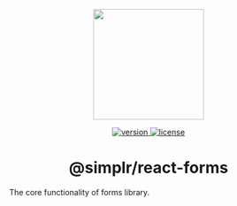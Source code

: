 <div align="center">
  <a href="https://github.com/SimplrJS">
    <img width="200" src="https://user-images.githubusercontent.com/7989797/27303346-34a5d6fa-5543-11e7-91e8-5b34287d0bc8.png" />
  </a>
</div>
<p align="center">
    <a href="https://npmjs.org/package/@simplr/react-forms">
        <img src="https://img.shields.io/npm/v/@simplr/react-forms.svg?style=flat-square" alt="version" />
    </a>
    <a href="https://npmjs.org/package/@simplr/react-forms">
        <img src="https://img.shields.io/npm/l/@simplr/react-forms.svg?style=flat-square" alt="license" />
    </a>
</p>

<h1 align="center">@simplr/react-forms</h1>

The core functionality of forms library.
